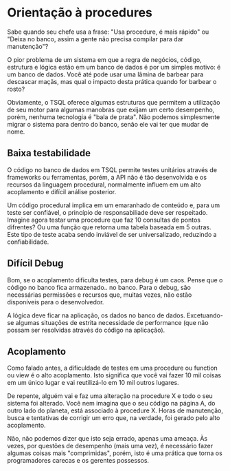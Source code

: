# Orientação à procedures

Sabe quando seu chefe usa a frase: "Usa procedure, é mais rápido" ou "Deixa no banco, assim a gente não precisa compilar para dar manutenção"?

O pior problema de um sistema em que a regra de negócios, código, estrutura e lógica estão em um banco de dados é por um simples motivo: é um banco de dados. Você até pode usar uma lâmina de barbear para descascar maçãs, mas qual o impacto desta prática quando for barbear o rosto?

Obviamente, o TSQL oferece algumas estruturas que permitem a utilização de seu motor para algumas manobras que exijam um certo desempenho, porém, nenhuma tecnologia é "bala de prata". Não podemos simplesmente migrar o sistema para dentro do banco, senão ele vai ter que mudar de nome.

## Baixa testabilidade

O código no banco de dados em TSQL permite testes unitários através de frameworks ou ferramentas, porém, a API não é tão desenvolvida e os recursos da linguagem procedural, normalmente influem em um alto acoplamento e difícil análise posterior.

Um código procedural implica em um emaranhado de conteúdo e, para um teste ser confiável, o princípio de responsabiliade deve ser respeitado. Imagine agora testar uma procedure que faz 10 consultas de pontos difrentes? Ou uma função que retorna uma tabela baseada em 5 outras. Este tipo de teste acaba sendo inviável de ser universalizado, reduzindo a confiabilidade.

## Difícil Debug

Bom, se o acoplamento dificulta testes, para debug é um caos. Pense que o código no banco fica armazenado.. no banco. Para o debug, são necessárias permissões e recursos que, muitas vezes, não estão disponíveis para o desenvolvedor.

A lógica deve ficar na aplicação, os dados no banco de dados. Excetuando-se algumas situações de estrita necessidade de performance (que não possam ser resolvidas através do código na aplicação).

## Acoplamento

Como falado antes, a dificuldade de testes em uma procedure ou function ou view é o alto acoplamento. Isto significa que você vai fazer 10 mil coisas em um único lugar e vai reutilizá-lo em 10 mil outros lugares.

De repente, alguém vai e faz uma alteração na procedure X e todo o seu sistema foi alterado. Você nem imagina que o seu código na página A, do outro lado do planeta, está associado à procedure X. Horas de manutenção, busca e tentativas de corrigir um erro que, na verdade, foi gerado pelo alto acoplamento.

Não, não podemos dizer que isto seja errado, apenas uma ameaça. Às vezes, por questões de desempenho (mais uma vez), é necessário fazer algumas coisas mais "comprimidas", porém, isto é uma prática que torna os programadores carecas e os gerentes possessos.

